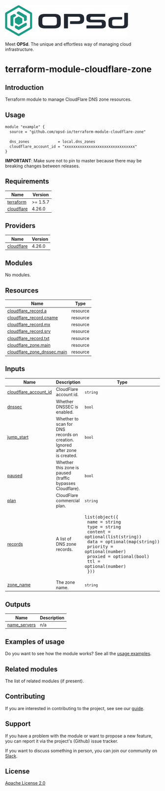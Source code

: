 <picture>
  <source media="(prefers-color-scheme: dark)" srcset="https://raw.githubusercontent.com/opsd-io/terraform-module-template/main/.github/img/opsd-github-repo-dark-mode.svg">
  <source media="(prefers-color-scheme: light)" srcset="https://raw.githubusercontent.com/opsd-io/terraform-module-template/main/.github/img/opsd-github-repo-light-mode.svg">
  <img alt="OPSd - the unique and effortless way of managing cloud infrastructure." src="https://raw.githubusercontent.com/opsd-io/terraform-module-template/update-tools/.github/img/opsd-github-repo-light-mode.svg" width="400">
</picture>

Meet **OPSd**. The unique and effortless way of managing cloud infrastructure.

# terraform-module-cloudflare-zone

## Introduction

Terraform module to manage CloudFlare DNS zone resources.

## Usage

```hcl
module "example" {
  source = "github.com/opsd-io/terraform-module-cloudflare-zone"

  dns_zones             = local.dns_zones
  cloudflare_account_id = "xxxxxxxxxxxxxxxxxxxxxxxxxxxxxxxx"
}
```

**IMPORTANT**: Make sure not to pin to master because there may be breaking changes between releases.

<!-- BEGIN_TF_DOCS -->
## Requirements

| Name | Version |
|------|---------|
| <a name="requirement_terraform"></a> [terraform](#requirement\_terraform) | >= 1.5.7 |
| <a name="requirement_cloudflare"></a> [cloudflare](#requirement\_cloudflare) | 4.26.0 |

## Providers

| Name | Version |
|------|---------|
| <a name="provider_cloudflare"></a> [cloudflare](#provider\_cloudflare) | 4.26.0 |

## Modules

No modules.

## Resources

| Name | Type |
|------|------|
| [cloudflare_record.a](https://registry.terraform.io/providers/cloudflare/cloudflare/4.26.0/docs/resources/record) | resource |
| [cloudflare_record.cname](https://registry.terraform.io/providers/cloudflare/cloudflare/4.26.0/docs/resources/record) | resource |
| [cloudflare_record.mx](https://registry.terraform.io/providers/cloudflare/cloudflare/4.26.0/docs/resources/record) | resource |
| [cloudflare_record.srv](https://registry.terraform.io/providers/cloudflare/cloudflare/4.26.0/docs/resources/record) | resource |
| [cloudflare_record.txt](https://registry.terraform.io/providers/cloudflare/cloudflare/4.26.0/docs/resources/record) | resource |
| [cloudflare_zone.main](https://registry.terraform.io/providers/cloudflare/cloudflare/4.26.0/docs/resources/zone) | resource |
| [cloudflare_zone_dnssec.main](https://registry.terraform.io/providers/cloudflare/cloudflare/4.26.0/docs/resources/zone_dnssec) | resource |

## Inputs

| Name | Description | Type | Default | Required |
|------|-------------|------|---------|:--------:|
| <a name="input_cloudflare_account_id"></a> [cloudflare\_account\_id](#input\_cloudflare\_account\_id) | CloudFlare account id. | `string` | n/a | yes |
| <a name="input_dnssec"></a> [dnssec](#input\_dnssec) | Whether DNSSEC is enabled. | `bool` | `false` | no |
| <a name="input_jump_start"></a> [jump\_start](#input\_jump\_start) | Whether to scan for DNS records on creation. Ignored after zone is created. | `bool` | `false` | no |
| <a name="input_paused"></a> [paused](#input\_paused) | Whether this zone is paused (traffic bypasses Cloudflare). | `bool` | `false` | no |
| <a name="input_plan"></a> [plan](#input\_plan) | CloudFlare commercial plan. | `string` | `"free"` | no |
| <a name="input_records"></a> [records](#input\_records) | A list of DNS zone records. | <pre>list(object({<br>    name     = string<br>    type     = string<br>    content  = optional(list(string))<br>    data     = optional(map(string))<br>    priority = optional(number)<br>    proxied  = optional(bool)<br>    ttl      = optional(number)<br>  }))</pre> | n/a | yes |
| <a name="input_zone_name"></a> [zone\_name](#input\_zone\_name) | The zone name. | `string` | n/a | yes |

## Outputs

| Name | Description |
|------|-------------|
| <a name="output_name_servers"></a> [name\_servers](#output\_name\_servers) | n/a |
<!-- END_TF_DOCS -->

## Examples of usage

Do you want to see how the module works? See all the [usage examples](examples).

## Related modules

The list of related modules (if present).

## Contributing

If you are interested in contributing to the project, see see our [guide](https://github.com/opsd-io/contribution).

## Support

If you have a problem with the module or want to propose a new feature, you can report it via the project's (Github) issue tracker.

If you want to discuss something in person, you can join our community on [Slack](https://join.slack.com/t/opsd-community/signup).

## License

[Apache License 2.0](LICENSE)
